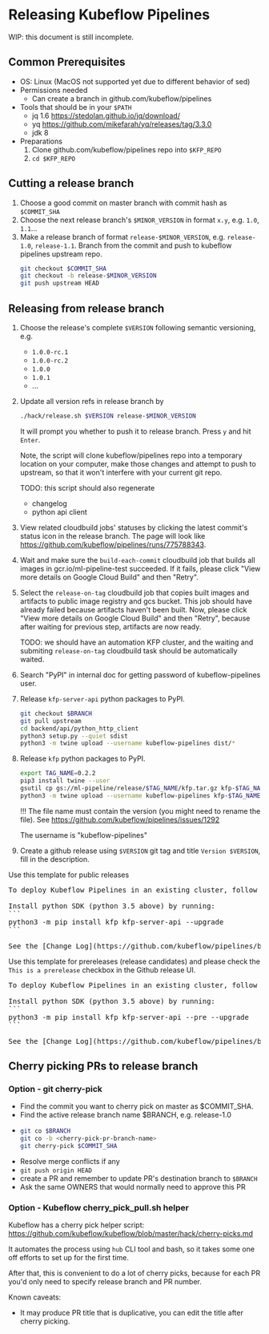 # Releasing Kubeflow Pipelines

WIP: this document is still incomplete.

## Common Prerequisites

* OS: Linux (MacOS not supported yet due to different behavior of sed)
* Permissions needed
    * Can create a branch in github.com/kubeflow/pipelines
* Tools that should be in your `$PATH`
    * jq 1.6 https://stedolan.github.io/jq/download/
    * yq https://github.com/mikefarah/yq/releases/tag/3.3.0
    * jdk 8
* Preparations
    1. Clone github.com/kubeflow/pipelines repo into `$KFP_REPO`
    2. `cd $KFP_REPO`

## Cutting a release branch

1. Choose a good commit on master branch with commit hash as `$COMMIT_SHA`
2. Choose the next release branch's `$MINOR_VERSION` in format `x.y`, e.g. `1.0`, `1.1`...
2. Make a release branch of format `release-$MINOR_VERSION`, e.g. `release-1.0`, `release-1.1`. Branch from the commit and push to kubeflow pipelines upstream repo.
    ```bash
    git checkout $COMMIT_SHA
    git checkout -b release-$MINOR_VERSION
    git push upstream HEAD
    ```

## Releasing from release branch

1. Choose the release's complete `$VERSION` following semantic versioning, e.g.
    * `1.0.0-rc.1`
    * `1.0.0-rc.2`
    * `1.0.0`
    * `1.0.1`
    * ...
1. Update all version refs in release branch by
    ```bash
    ./hack/release.sh $VERSION release-$MINOR_VERSION
    ```
    It will prompt you whether to push it to release branch. Press `y` and hit `Enter`.

    Note, the script will clone kubeflow/pipelines repo into a temporary location on your computer, make those changes and attempt to push to upstream, so that it won't interfere with your current git repo.

    TODO: this script should also regenerate
    * changelog
    * python api client
1. View related cloudbuild jobs' statuses by clicking the latest commit's status icon
in the release branch. The page will look like https://github.com/kubeflow/pipelines/runs/775788343.
1. Wait and make sure the `build-each-commit` cloudbuild job that builds all images
in gcr.io/ml-pipeline-test succeeded. If it fails, please click "View more details on Google Cloud Build" and then "Retry".
1. Select the `release-on-tag` cloudbuild job that copies built images and artifacts to
public image registry and gcs bucket. This job should have already failed because
artifacts haven't been built. Now, please click "View more details on Google Cloud Build"
and then "Retry", because after waiting for previous step, artifacts are now ready.

    TODO: we should have an automation KFP cluster, and the waiting and submiting
    `release-on-tag` cloudbuild task should be automatically waited.
1. Search "PyPI" in internal doc for getting password of kubeflow-pipelines user.
1. Release `kfp-server-api` python packages to PyPI.
    ```bash
    git checkout $BRANCH
    git pull upstream
    cd backend/api/python_http_client
    python3 setup.py --quiet sdist
    python3 -m twine upload --username kubeflow-pipelines dist/*
    ```
1. Release `kfp` python packages to PyPI.
    ```bash
    export TAG_NAME=0.2.2
    pip3 install twine --user
    gsutil cp gs://ml-pipeline/release/$TAG_NAME/kfp.tar.gz kfp-$TAG_NAME.tar.gz
    python3 -m twine upload --username kubeflow-pipelines kfp-$TAG_NAME.tar.gz
    ```

    !!! The file name must contain the version (you might need to rename the file). See https://github.com/kubeflow/pipelines/issues/1292

    The username is "kubeflow-pipelines"

1. Create a github release using `$VERSION` git tag and title `Version $VERSION`,
fill in the description.

Use this template for public releases
<pre>
To deploy Kubeflow Pipelines in an existing cluster, follow the instruction in [here](https://www.kubeflow.org/docs/pipelines/standalone-deployment-gcp/) or via UI [here](https://console.cloud.google.com/ai-platform/pipelines)

Install python SDK (python 3.5 above) by running:
```
python3 -m pip install kfp kfp-server-api --upgrade
```

See the [Change Log](https://github.com/kubeflow/pipelines/blob/master/CHANGELOG.md)
</pre>

Use this template for prereleases (release candidates) and please check the
`This is a prerelease` checkbox in the Github release UI.
<pre>
To deploy Kubeflow Pipelines in an existing cluster, follow the instruction in [here](https://www.kubeflow.org/docs/pipelines/standalone-deployment-gcp/).

Install python SDK (python 3.5 above) by running:
```
python3 -m pip install kfp kfp-server-api --pre --upgrade
```

See the [Change Log](https://github.com/kubeflow/pipelines/blob/master/CHANGELOG.md)
</pre>

## Cherry picking PRs to release branch

### Option - git cherry-pick
* Find the commit you want to cherry pick on master as $COMMIT_SHA.
* Find the active release branch name $BRANCH, e.g. release-1.0
*
    ```bash
    git co $BRANCH
    git co -b <cherry-pick-pr-branch-name>
    git cherry-pick $COMMIT_SHA
    ```
* Resolve merge conflicts if any
* `git push origin HEAD`
* create a PR and remember to update PR's destination branch to `$BRANCH`
* Ask the same OWNERS that would normally need to approve this PR

### Option - Kubeflow cherry_pick_pull.sh helper
Kubeflow has a cherry pick helper script: https://github.com/kubeflow/kubeflow/blob/master/hack/cherry-picks.md

It automates the process using `hub` CLI tool and bash, so it takes some one off efforts to set up for the first time.

After that, this is convenient to do a lot of cherry picks, because for each PR you'd only need to specify
release branch and PR number.

Known caveats:
* It may produce PR title that is duplicative, you can edit the title after cherry picking.
